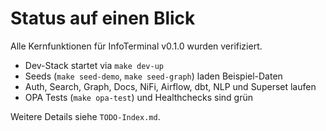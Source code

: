 # Status auf einen Blick

Alle Kernfunktionen für InfoTerminal v0.1.0 wurden verifiziert.

- Dev-Stack startet via `make dev-up`
- Seeds (`make seed-demo`, `make seed-graph`) laden Beispiel-Daten
- Auth, Search, Graph, Docs, NiFi, Airflow, dbt, NLP und Superset laufen
- OPA Tests (`make opa-test`) und Healthchecks sind grün

Weitere Details siehe `TODO-Index.md`.
